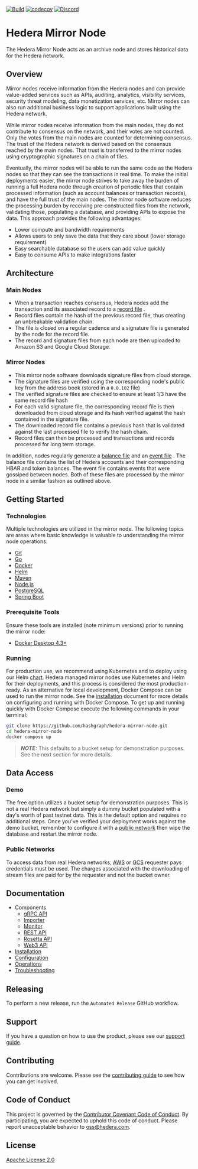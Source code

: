 [![Build](https://github.com/hashgraph/hedera-mirror-node/actions/workflows/importer.yml/badge.svg)](https://github.com/hashgraph/hedera-mirror-node/actions)
[![codecov](https://img.shields.io/codecov/c/github/hashgraph/hedera-mirror-node/main)](https://codecov.io/gh/hashgraph/hedera-mirror-node)
[![Discord](https://img.shields.io/badge/discord-join%20chat-blue.svg)](https://hedera.com/discord)

# Hedera Mirror Node

The Hedera Mirror Node acts as an archive node and stores historical data for the Hedera network.

## Overview

Mirror nodes receive information from the Hedera nodes and can provide value-added services such as APIs, auditing,
analytics, visibility services, security threat modeling, data monetization services, etc. Mirror nodes can also run
additional business logic to support applications built using the Hedera network.

While mirror nodes receive information from the main nodes, they do not contribute to consensus on the network, and
their votes are not counted. Only the votes from the main nodes are counted for determining consensus. The trust of the
Hedera network is derived based on the consensus reached by the main nodes. That trust is transferred to the mirror
nodes using cryptographic signatures on a chain of files.

Eventually, the mirror nodes will be able to run the same code as the Hedera nodes so that they can see the transactions
in real time. To make the initial deployments easier, the mirror node strives to take away the burden of running a full
Hedera node through creation of periodic files that contain processed information (such as account balances or
transaction records), and have the full trust of the main nodes. The mirror node software reduces the processing burden
by receiving pre-constructed files from the network, validating those, populating a database, and providing APIs to
expose the data. This approach provides the following advantages:

- Lower compute and bandwidth requirements
- Allows users to only save the data that they care about (lower storage requirement)
- Easy searchable database so the users can add value quickly
- Easy to consume APIs to make integrations faster

## Architecture

### Main Nodes

- When a transaction reaches consensus, Hedera nodes add the transaction and its associated record to a
  [record file](https://docs.hedera.com/guides/docs/record-and-event-stream-file-formats#version-5-record-stream-file-format)
  .
- Record files contain the hash of the previous record file, thus creating an unbreakable validation chain.
- The file is closed on a regular cadence and a signature file is generated by the node for the record file.
- The record and signature files from each node are then uploaded to Amazon S3 and Google Cloud Storage.

### Mirror Nodes

- This mirror node software downloads signature files from cloud storage.
- The signature files are verified using the corresponding node's public key from the address book (stored in
  a `0.0.102` file)
- The verified signature files are checked to ensure at least 1/3 have the same record file hash
- For each valid signature file, the corresponding record file is then downloaded from cloud storage and its hash
  verified against the hash contained in the signature file.
- The downloaded record file contains a previous hash that is validated against the last processed file to verify the
  hash chain.
- Record files can then be processed and transactions and records processed for long term storage.

In addition, nodes regularly generate
a [balance file](https://github.com/hashgraph/hedera-protobufs/blob/main/streams/account_balance_file.proto) and an
[event file](https://docs.hedera.com/guides/docs/record-and-event-stream-file-formats#version-5-event-stream-file-format)
. The balance file contains the list of Hedera accounts and their corresponding HBAR and token balances. The event file
contains events that were gossiped between nodes. Both of these files are processed by the mirror node in a similar
fashion as outlined above.

## Getting Started

### Technologies

Multiple technologies are utilized in the mirror node. The following topics are areas where basic knowledge is valuable
to understanding the mirror node operations.

- [Git](https://git-scm.com/about)
- [Go](https://golang.org/)
- [Docker](https://docs.docker.com/engine/reference/commandline/docker/)
- [Helm](https://helm.sh)
- [Maven](https://maven.apache.org/guides/getting-started/index.html)
- [Node.js](https://nodejs.org/en/about/)
- [PostgreSQL](https://www.postgresql.org/docs)
- [Spring Boot](https://docs.spring.io/spring-boot/docs/current/reference/html/getting-started.html#getting-started)

### Prerequisite Tools

Ensure these tools are installed (note minimum versions) prior to running the mirror node:

- [Docker Desktop 4.3+](https://www.docker.com/products/docker-desktop)

### Running

For production use, we recommend using Kubernetes and to deploy using our Helm [chart](charts). Hedera managed mirror
nodes use Kubernetes and Helm for their deployments, and this process is considered the most production-ready. As an
alternative for local development, Docker Compose can be used to run the mirror node. See
the [installation](docs/installation.md#running-via-docker-compose) document for more details on configuring and running
with Docker Compose. To get up and running quickly with Docker Compose execute the following commands in your terminal:

```bash
git clone https://github.com/hashgraph/hedera-mirror-node.git
cd hedera-mirror-node
docker compose up
```

> **_NOTE:_** This defaults to a bucket setup for demonstration purposes. See the next section for more details.

## Data Access

### Demo

The free option utilizes a bucket setup for demonstration purposes. This is not a real Hedera network but simply a dummy
bucket populated with a day's worth of past testnet data. This is the default option and requires no additional steps.
Once you've verified your deployment works against the demo bucket, remember to configure it with
a [public network](#public-networks) then wipe the database and restart the mirror node.

### Public Networks

To access data from real Hedera networks,
[AWS](https://docs.aws.amazon.com/AmazonS3/latest/dev/RequesterPaysBuckets.html) or
[GCS](https://cloud.google.com/storage/docs/requester-pays) requester pays credentials must be used. The charges
associated with the downloading of stream files are paid for by the requester and not the bucket owner.

## Documentation

- Components
  - [gRPC API](docs/grpc/README.md)
  - [Importer](docs/importer/README.md)
  - [Monitor](docs/monitor/README.md)
  - [REST API](docs/rest/README.md)
  - [Rosetta API](docs/rosetta/README.md)
  - [Web3 API](docs/web3/README.md)
- [Installation](docs/installation.md)
- [Configuration](docs/configuration.md)
- [Operations](docs/operations.md)
- [Troubleshooting](docs/troubleshooting.md)

## Releasing

To perform a new release, run the `Automated Release` GitHub workflow.

## Support

If you have a question on how to use the product, please see our
[support guide](https://github.com/hashgraph/.github/blob/main/SUPPORT.md).

## Contributing

Contributions are welcome. Please see the
[contributing guide](https://github.com/hashgraph/.github/blob/main/CONTRIBUTING.md)
to see how you can get involved.

## Code of Conduct

This project is governed by the
[Contributor Covenant Code of Conduct](https://github.com/hashgraph/.github/blob/main/CODE_OF_CONDUCT.md). By
participating, you are expected to uphold this code of conduct. Please report unacceptable behavior
to [oss@hedera.com](mailto:oss@hedera.com).

## License

[Apache License 2.0](LICENSE)
